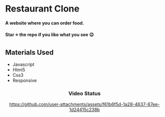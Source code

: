 <div><h1>Restaurant Clone</h1></div>
<h4>A website where you can order food.</h4>
 <h4>Star ⭐ the repo if you like what you see 😉 </h4>
 <div>
 <h2>Materials Used</h2>
 <ul>
   <li>Javascript</li>
   <li>Html5</li>
   <li>Css3</li>
   <li>Responsive</li>
 </ul>  
 </di>
 

<div align='center'><h3>Video Status</h3></div>
<div align='center'>


https://github.com/user-attachments/assets/f61b6f5d-1a28-4637-87ee-1d24415c238b


</div>


